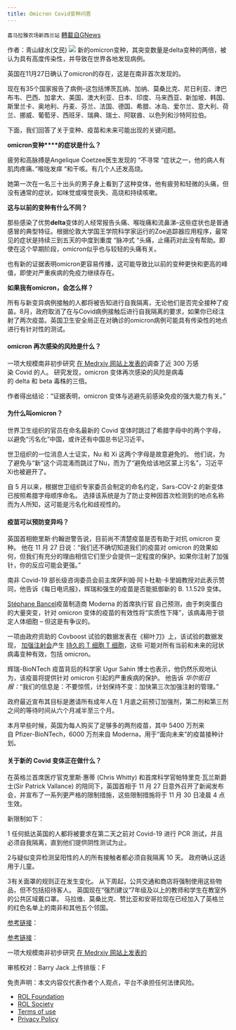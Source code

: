 ```yaml
---
title: Omicron Covid变种问答
---
```

`喜马拉雅农场新西兰站` [轉載自GNews](https://gnews.org/zh-hans/1722261/)

作者：靑山緑水(文民)
![](https://assets.gnews.org/wp-content/uploads/2021/12/图片-1-7.jpg)
新的omicron变种，其突变数量是delta变种的两倍，被认为具有高度传染性，并导致在世界各地发现病例。

英国在11月27日确认了omicron的存在，这是在南非首次发现的。

现在有35个国家报告了病例–这包括博茨瓦纳、加纳、莫桑比克、尼日利亚、津巴布韦、巴西、加拿大、美国、澳大利亚、日本、印度、马来西亚、新加坡、韩国、斯里兰卡、奥地利、丹麦、芬兰、法国、德国、希腊、冰岛、爱尔兰、意大利、荷兰、挪威、葡萄牙、西班牙、瑞典、瑞士、阿联酋、以色列和沙特阿拉伯。

下面，我们回答了关于变种、疫苗和未来可能出现的关键问题。

**omicron****变****种****的症状是什么？**

疲劳和高脉搏是Angelique Coetzee医生发现的 “不寻常 “症状之一，他的病人有肌肉疼痛、”喉咙发痒 “和干咳。有几个人还发高烧。

她第一次在一名三十出头的男子身上看到了这种变体，他有疲劳和轻微的头痛，但没有通常的症状，如味觉或嗅觉丧失、高烧和持续咳嗽。

**这与以前的变种有什么不同？**

那些感染了优势**delta**变体的人经常报告头痛、喉咙痛和流鼻涕–这些症状也是普通感冒的典型特征。根据伦敦大学国王学院科学家运行的Zoe追踪器应用程序，最常见的症状是持续三到五天的中度到重度 “脉冲式 “头痛，止痛药对此没有帮助。即使在这个早期阶段，omicron似乎也与较轻的头痛有关。

也有新的证据表明omicron更容易传播，这可能导致比以前的变种更快和更高的峰值，即使对严重疾病的免疫力继续存在。

**如果我有****omicron****，会怎么样？**

所有与新变异病例接触的人都将被告知进行自我隔离，无论他们是否完全接种了疫苗。8月，政府取消了在与Covid病例接触后进行自我隔离的要求，如果你已经注射了两次疫苗。英国卫生安全局正在对确诊的omicron病例可能具有传染性的地点进行有针对性的测试。

#### omicron 再次感染的风险是什么？ 

一项大规模南非初步研究 [在 Medrxiv 网站上发表的](https://www.medrxiv.org/content/10.1101/2021.11.11.21266068v2.full.pdf)调查了近 300 万感染 Covid 的人。 研究发现，omicron 变体再次感染的风险是病毒的 delta 和 beta 毒株的三倍。

作者得出结论：“证据表明，omicron 变体与逃避先前感染免疫的强大能力有关。”

#### 为什么叫omicron？ 

世界卫生组织的官员在命名最新的 Covid 变体时跳过了希腊字母中的两个字母，以避免“污名化”中国，或许还有中国总书记习近平。

世卫组织的一位消息人士证实，Nu 和 Xi 这两个字母是故意避免的。 他们说，为了避免与“新”这个词混淆而跳过了Nu，而为了“避免给该地区蒙上污名”，习近平Xi也被避开了。

自 5 月以来，根据世卫组织专家委员会制定的命名约定，Sars-COV-2 的新变体已按照希腊字母顺序命名。 选择该系统是为了防止变种因首次检测到的地点名称而为人所知，这可能是污名化和歧视性的。

#### 疫苗可以预防变异吗？ 

英国首相鲍里斯·约翰逊警告说，目前尚不清楚疫苗是否有助于对抗 omicron 变种。 他在 11 月 27 日说：“我们还不确切知道我们的疫苗对 omicron 的效果如何，但我们有充分的理由相信它们至少会提供一定程度的保护。如果你注射了加强针，你的反应可能会更强。”

南非 Covid-19 部长级咨询委员会前主席萨利姆·阿卜杜勒·卡里姆教授对此表示赞同，他告诉《每日电讯报》，辉瑞和强生的疫苗是否能抵御新的 B. 1.1.529 变体。

[Stéphane Bancel](https://www.telegraph.co.uk/global-health/science-and-disease/vaccines-will-take-material-hit-against-omicron-predicts-moderna/)疫苗制造商 Moderna 的首席执行官 自己预测，由于刺突蛋白的大量突变，针对 omicron 变体的疫苗的有效性将“实质性下降”，该病毒用于锁定人体细胞 – 但这是有争议的。

一项由政府资助的 Covboost 试验的数据发表在《柳叶刀》上，该试验的数据发现， [加强注射会](https://www.telegraph.co.uk/global-health/science-and-disease/will-end-having-booster-jabs-forever-everything-need-know/)产生 [持久的 T 细胞 T 细胞](https://www.telegraph.co.uk/news/2021/11/23/covid-vaccine-creates-t-cells-gives-better-immune-response-current/)，这些 可能对所有当前和未来的冠状病毒变种有效，包括 omicron。

辉瑞-BioNTech 疫苗背后的科学家 Ugur Sahin 博士也表示，他仍然乐观地认为，该疫苗将提供针对 omicron 引起的严重疾病的保护。 他告诉 *华尔街日报：*“我们的信息是：不要惊慌，计划保持不变：加快第三次加强注射的管理。”

政府最近宣布其目标是邀请所有成年人在 1 月底之前预订加强剂，第二剂和第三剂之间的等待时间从六个月减半至三个月。

本月早些时候，英国为每人购买了足够多的两剂疫苗，其中 5400 万剂来自 Pfizer-BioNTech，6000 万剂来自 Moderna，用于“面向未来”的疫苗接种计划。

#### 关于新的 Covid 变体正在做什么？ 

在英格兰首席医疗官克里斯·惠蒂 (Chris Whitty) 和首席科学官帕特里克·瓦兰斯爵士(Sir Patrick Vallance) 的陪同下，英国首相于 11 月 27 日意外召开了新闻发布会，并宣布了一系列更严格的限制措施，这些限制措施将于 11 月 30 日凌晨 4 点生效。

新限制如下：

1 任何抵达英国的人都将被要求在第二天之前对 Covid-19 进行 PCR 测试，并且必须自我隔离，直到他们提供阴性测试为止。

2与疑似变异检测呈阳性的人的所有接触者都必须自我隔离 10 天。 政府确认这适用于儿童。

3有关面罩的规则正在发生变化。 从下周起，公共交通和商店将强制使用这些物品，但不包括招待客人。 英国现在“强烈建议”7年级及以上的教师和学生在教室外的公共区域戴口罩。 马拉维、莫桑比克、赞比亚和安哥拉现在已经加入了英格兰的红色名单上的南非和其他五个邻国。

[参考链接](https://www.telegraph.co.uk/news/2021/12/02/omicron-covid-variant-symptoms-vaccine-efficacy-difference/)：

[参考链接](https://www.medrxiv.org/content/10.1101/2021.11.11.21266068v2.full.pdf)：

一项大规模南非初步研究 [在 Medrxiv 网站上发表的](https://www.medrxiv.org/content/10.1101/2021.11.11.21266068v2.full.pdf)



审核校对：Barry Jack
上传排版：F

 

免责声明：本文内容仅代表作者个人观点，平台不承担任何法律风险。

- [ROL Foundation](https://rolfoundation.org/)
- [ROL Society](https://rolsociety.org/)
- [Terms of use](https://gnews.org/terms-of-use-3/)
- [Privacy Policy](https://gnews.org/privacy-policy/)
